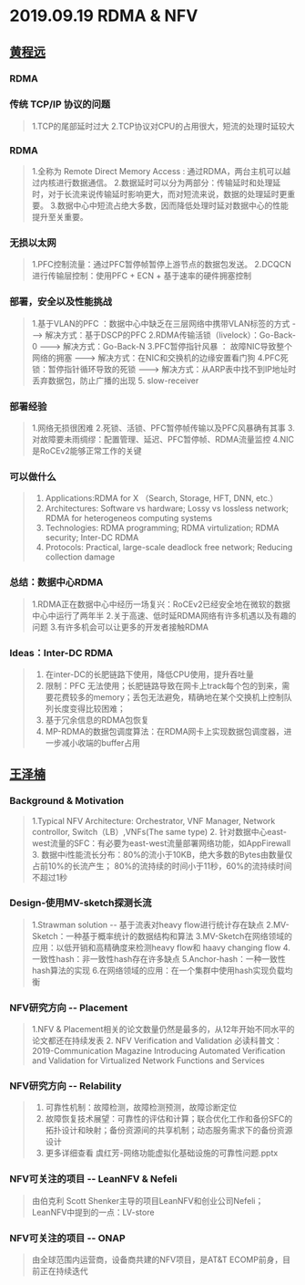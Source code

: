 # 2019.09.19 RDMA & NFV

## [黄程远](https://github.com/fnlab738/Weekly-Discussions-Archive/blob/master/files/2019/09/09-19-Chengyuan-RDMA_over_Commodity_Ethernet_at_Scale.pptx)

### RDMA

### 传统 TCP/IP 协议的问题

> 1.TCP的尾部延时过大
> 2.TCP协议对CPU的占用很大，短流的处理时延较大

### RDMA

> 1.全称为 Remote Direct Memory Access : 通过RDMA，两台主机可以越过内核进行数据通信。
> 2.数据延时可以分为两部分：传输延时和处理延时，对于长流来说传输延时影响更大，而对短流来说，数据的处理延时更重要。
> 3.数据中心中短流占绝大多数，因而降低处理时延对数据中心的性能提升至关重要。

### 无损以太网

>1.PFC控制流量：通过PFC暂停帧暂停上游节点的数据包发送。
>2.DCQCN 进行传输层控制：使用PFC + ECN + 基于速率的硬件拥塞控制

### 部署，安全以及性能挑战

>1.基于VLAN的PFC ：数据中心中缺乏在三层网络中携带VLAN标签的方式  ---> 解决方式：基于DSCP的PFC
>2.RDMA传输活锁（livelock）：Go-Back-0 ---> 解决方式：Go-Back-N
>3.PFC暂停指针风暴 ： 故障NIC导致整个网络的拥塞 ---> 解决方式：在NIC和交换机的边缘安置看门狗
>4.PFC死锁：暂停指针循环导致的死锁 ---> 解决方式：从ARP表中找不到IP地址时丢弃数据包，防止广播的出现
>5. slow-receiver 

### 部署经验

>1.网络无损很困难
>2.死锁、活锁、PFC暂停帧传输以及PFC风暴确有其事
>3.对故障要未雨绸缪：配置管理、延迟、PFC暂停帧、RDMA流量监控
>4.NIC是RoCEv2能够正常工作的关键

### 可以做什么

>1. Applications:RDMA for X （Search, Storage, HFT, DNN, etc.）
>2. Architectures: Software vs hardware; Lossy vs lossless network; RDMA for heterogeneos computing systems
>3. Technologies: RDMA programming; RDMA virtulization; RDMA security; Inter-DC RDMA
>4. Protocols: Practical, large-scale deadlock free network; Reducing collection damage

### 总结：数据中心RDMA

>1.RDMA正在数据中心中经历一场复兴：RoCEv2已经安全地在微软的数据中心中运行了两年半
>2.关于高速、低时延RDMA网络有许多机遇以及有趣的问题
>3.有许多机会可以让更多的开发者接触RDMA

### Ideas：Inter-DC RDMA

>1. 在inter-DC的长肥链路下使用，降低CPU使用，提升吞吐量
>2. 限制：PFC 无法使用；长肥链路导致在网卡上track每个包的到来，需要花费较多的memory；丢包无法避免，精确地在某个交换机上控制队列长度变得比较困难；
>3. 基于冗余信息的RDMA包恢复
>4. MP-RDMA的数据包调度算法：在RDMA网卡上实现数据包调度器，进一步减小收端的buffer占用

## [王泽楠](https://github.com/fnlab738/Weekly-Discussions-Archive/blob/master/files/2019/09/09-19-Zenan-Hieff.pptx)

### Background & Motivation

>1.Typical NFV Architecture: Orchestrator, VNF Manager, Network controllor, Switch（LB）,VNFs(The same type)
>2. 针对数据中心east-west流量的SFC：有必要为east-west流量部署网络功能，如AppFirewall
>3. 数据中i性能流长分布：80%的流小于10KB，绝大多数的Bytes由数量仅占前10%的长流产生； 80%的流持续的时间小于11秒，60%的流持续时间不超过1秒

### Design-使用MV-sketch探测长流

>1.Strawman solution -- 基于流表对heavy flow进行统计存在缺点
>2.MV-Sketch：一种基于概率统计的数据结构和算法
>3.MV-Sketch在网络领域的应用：以低开销和高精确度来检测heavy flow和 haavy changing flow
>4.一致性hash：非一致性hash存在许多缺点
>5.Anchor-hash：一种一致性hash算法的实现
>6.在网络领域的应用：在一个集群中使用hash实现负载均衡

### NFV研究方向 -- Placement

>1.NFV & Placement相关的论文数量仍然是最多的，从12年开始不同水平的论文都还在持续发表
>2. NFV Verification and Validation 必读科普文：2019-Communication Magazine Introducing Automated Verification and Validation for Virtualized Network Functions and Services

### NFV研究方向 -- Relability

>1. 可靠性机制：故障检测，故障检测预测，故障诊断定位
>2. 故障恢复技术展望：可靠性的评估和计算；联合优化工作和备份SFC的拓扑设计和映射；备份资源间的共享机制；动态服务需求下的备份资源设计
>3. 更多详细查看 虞红芳-网络功能虚拟化基础设施的可靠性问题.pptx 

### NFV可关注的项目 -- LeanNFV & Nefeli

> 由伯克利 Scott Shenker主导的项目LeanNFV和创业公司Nefeli；LeanNFV中提到的一点：LV-store

### NFV可关注的项目 -- ONAP

> 由全球范围内运营商，设备商共建的NFV项目，是AT&T ECOMP前身，目前正在持续迭代
